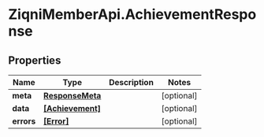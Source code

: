# ZiqniMemberApi.AchievementResponse

## Properties

Name | Type | Description | Notes
------------ | ------------- | ------------- | -------------
**meta** | [**ResponseMeta**](ResponseMeta.md) |  | [optional] 
**data** | [**[Achievement]**](Achievement.md) |  | [optional] 
**errors** | [**[Error]**](Error.md) |  | [optional] 


